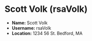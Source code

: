 # Scott Volk (rsaVolk)

* **Name:** Scott Volk
* **Username:** rsaVolk
* **Location:** 1234 56 St. Bedford, MA
